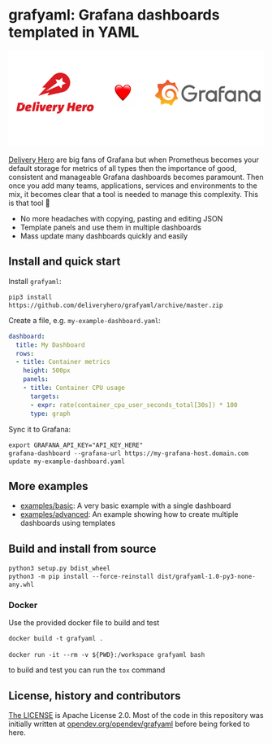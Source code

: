# grafyaml: Grafana dashboards templated in YAML

[![Delivery Hero ❤️ Grafana](img/banner.png)](#)

[Delivery Hero](https://www.deliveryhero.com/) are big fans of Grafana but when Prometheus becomes your default storage for metrics of all types then the importance of good, consistent and manageable Grafana dashboards becomes paramount. Then once you add many teams, applications, services and environments to the mix, it becomes clear that a tool is needed to manage this complexity. This is that tool 🎉

- No more headaches with copying, pasting and editing JSON
- Template panels and use them in multiple dashboards
- Mass update many dashboards quickly and easily

## Install and quick start

Install `grafyaml`:

```
pip3 install https://github.com/deliveryhero/grafyaml/archive/master.zip
```

Create a file, e.g. `my-example-dashboard.yaml`:

```yaml
dashboard:
  title: My Dashboard
  rows:
  - title: Container metrics
    height: 500px
    panels:
    - title: Container CPU usage
      targets:
      - expr: rate(container_cpu_user_seconds_total[30s]) * 100
      type: graph
```

Sync it to Grafana:

```
export GRAFANA_API_KEY="API_KEY_HERE"
grafana-dashboard --grafana-url https://my-grafana-host.domain.com update my-example-dashboard.yaml
```

## More examples

- [examples/basic](examples/basic): A very basic example with a single dashboard
- [examples/advanced](examples/advanced): An example showing how to create multiple dashboards using templates

## Build and install from source

```
python3 setup.py bdist_wheel
python3 -m pip install --force-reinstall dist/grafyaml-1.0-py3-none-any.whl
```

### Docker
Use the provided docker file to build and test
```
docker build -t grafyaml .

docker run -it --rm -v ${PWD}:/workspace grafyaml bash
```

to build and test you can run the `tox` command




## License, history and contributors

[The LICENSE](LICENSE) is Apache License 2.0. Most of the code in this repository was initially written at [opendev.org/opendev/grafyaml](https://opendev.org/opendev/grafyaml) before being forked to here.
